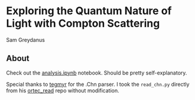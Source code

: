 # Exploring the Quantum Nature of Light with Compton Scattering

Sam Greydanus

About
-----

Check out the [analysis.ipynb](https://nbviewer.jupyter.org/github/greydanus/compton/blob/master/analysis.ipynb) notebook. Should be pretty self-explanatory.

Special thanks to [tegmyr](https://github.com/tegmyr) for the .Chn parser. I took the `read_chn.py` directly from his [ortec_read](https://github.com/tegmyr/ortec_read) repo without modification.